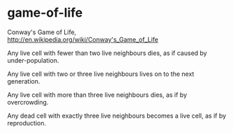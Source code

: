 game-of-life
============

Conway's Game of Life, http://en.wikipedia.org/wiki/Conway's_Game_of_Life

Any live cell with fewer than two live neighbours dies, as if caused by under-population.

Any live cell with two or three live neighbours lives on to the next generation.

Any live cell with more than three live neighbours dies, as if by overcrowding.

Any dead cell with exactly three live neighbours becomes a live cell, as if by reproduction.

